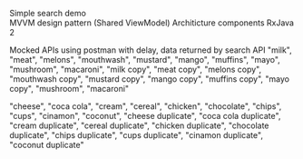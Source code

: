 Simple search demo  
 MVVM design pattern (Shared ViewModel)
  Architicture components
  RxJava 2 

Mocked APIs using postman with delay, 
data returned by search API
   "milk", 
   "meat",
   "melons",
   "mouthwash",
   "mustard",
   "mango",
   "muffins",
   "mayo",
   "mushroom",
   "macaroni",
   "milk copy", 
   "meat copy",
   "melons copy",
   "mouthwash copy",
   "mustard copy",
   "mango copy",
   "muffins copy",
   "mayo copy",
   "mushroom",
   "macaroni"
   
   "cheese",
   "coca cola",
   "cream",
   "cereal",
   "chicken",
   "chocolate",
   "chips",
   "cups",
   "cinamon",
   "coconut",
   "cheese duplicate",
   "coca cola duplicate",
   "cream duplicate",
   "cereal duplicate",
   "chicken duplicate",
   "chocolate duplicate",
   "chips duplicate",
   "cups duplicate",
   "cinamon duplicate",
   "coconut duplicate"
